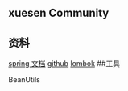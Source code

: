 ## xuesen Community

## 资料
[spring 文档](https://spring.io/guides)
[github](https://developer.github.com/apps/building-oauth-apps)
[lombok](https://projectlombok.org/features/all)
##工具

BeanUtils